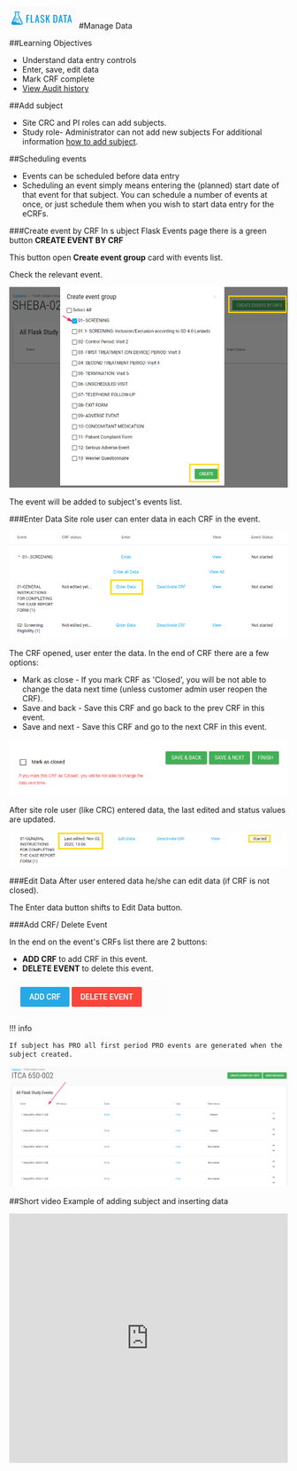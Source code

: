 <a href="https://www.flaskdata.io">![Screenshot](img/flaskdata_logo.PNG)</a>
#Manage Data

##Learning Objectives
* Understand data entry controls
* Enter, save, edit data
* Mark CRF complete
* [View Audit history](./manage_forms.md#hamburger)

##Add subject
* Site CRC and PI roles can add subjects.
* Study role- Administrator can not add new subjects
For additional information [how to add subject](./manage_subjects.md#add-subject).

##Scheduling events
* Events can be scheduled before data entry
* Scheduling an event simply means entering the (planned) start date of that event for that subject. 
  You can schedule a number of events at once, or just schedule them when you wish to start data entry for the eCRFs.
  
###Create event by CRF
In s ubject Flask Events page there is a green button **CREATE EVENT BY CRF**
  
This button open **Create event group** card with events list.
  
Check the relevant event.
  
![Screenshot](img/subjects/flask_events_create_event.PNG)
  
The event will be added to subject's events list.
  
###Enter Data
Site role user can enter data in each CRF in the event.
  
![Screenshot](img/subjects/subject_flask_events_enter_data.PNG)

The CRF opened, user enter the data. In the end of CRF there are a few options:

* Mark as close - If you mark CRF as 'Closed', you will be not able to change the data next time (unless customer admin user reopen the CRF).
* Save and back - Save this CRF and go back to the prev CRF in this event.
* Save and next - Save this CRF and go to the next CRF in this event.
  
![Screenshot](img/subjects/flaks_events_enter_crf_data.PNG)

After site role user (like CRC) entered data, the last edited and status values are updated.
  
![Screenshot](img/subjects/flask_event_last_edited.PNG)
   
###Edit Data
After user entered data he/she can edit data (if CRF is not closed).

The Enter data button shifts to Edit Data button.

###Add CRF/ Delete Event

In the end on the event's CRFs list there are 2 buttons:
  
* **ADD CRF** to add CRF in this event.
* **DELETE EVENT** to delete this event.
  
![Screenshot](img/subjects/flask_events_delete_event.PNG)
  
!!! info
 
    If subject has PRO all first period PRO events are generated when the subject created.
    
   ![Screenshot](img/subjects/flask_events_pro.PNG)

##Short video Example of adding subject and inserting data

<iframe style="width: 100%;height: 450px;" src="https://www.youtube.com/embed/C4Um970oNHc?rel=0&amp;showinfo=0" frameborder="0" allowfullscreen></iframe>

